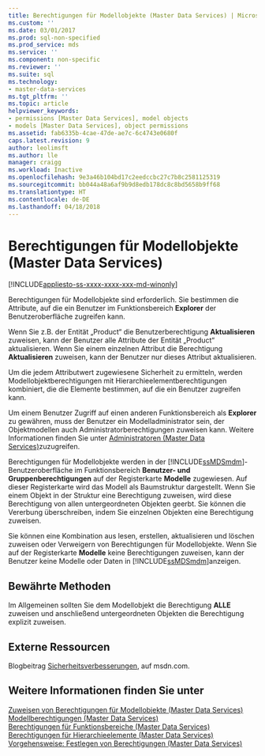 ```yaml
---
title: Berechtigungen für Modellobjekte (Master Data Services) | Microsoft-Dokumentation
ms.custom: ''
ms.date: 03/01/2017
ms.prod: sql-non-specified
ms.prod_service: mds
ms.service: ''
ms.component: non-specific
ms.reviewer: ''
ms.suite: sql
ms.technology:
- master-data-services
ms.tgt_pltfrm: ''
ms.topic: article
helpviewer_keywords:
- permissions [Master Data Services], model objects
- models [Master Data Services], object permissions
ms.assetid: fab6335b-4cae-47de-ae7c-6c4743e0680f
caps.latest.revision: 9
author: leolimsft
ms.author: lle
manager: craigg
ms.workload: Inactive
ms.openlocfilehash: 9e3a46b104bd17c2eedccbc27c7b8c2581125319
ms.sourcegitcommit: bb044a48a6af9b9d8edb178dc8c8bd5658b9ff68
ms.translationtype: HT
ms.contentlocale: de-DE
ms.lasthandoff: 04/18/2018
---
```

# <a name="model-object-permissions-master-data-services"></a>Berechtigungen für Modellobjekte (Master Data Services)

[!INCLUDE[appliesto-ss-xxxx-xxxx-xxx-md-winonly](../includes/appliesto-ss-xxxx-xxxx-xxx-md-winonly.md)]

  Berechtigungen für Modellobjekte sind erforderlich. Sie bestimmen die Attribute, auf die ein Benutzer im Funktionsbereich **Explorer** der Benutzeroberfläche zugreifen kann.  
  
 Wenn Sie z.B. der Entität „Product“ die Benutzerberechtigung **Aktualisieren** zuweisen, kann der Benutzer alle Attribute der Entität „Product“ aktualisieren. Wenn Sie einem einzelnen Attribut die Berechtigung **Aktualisieren** zuweisen, kann der Benutzer nur dieses Attribut aktualisieren.  
  
 Um die jedem Attributwert zugewiesene Sicherheit zu ermitteln, werden Modellobjektberechtigungen mit Hierarchieelementberechtigungen kombiniert, die die Elemente bestimmen, auf die ein Benutzer zugreifen kann.  
  
 Um einem Benutzer Zugriff auf einen anderen Funktionsbereich als **Explorer** zu gewähren, muss der Benutzer ein Modelladministrator sein, der Objektmodellen auch Administratorberechtigungen zuweisen kann. Weitere Informationen finden Sie unter [Administratoren &#40;Master Data Services&#41;](../master-data-services/administrators-master-data-services.md)zuzugreifen.  
  
 Berechtigungen für Modellobjekte werden in der [!INCLUDE[ssMDSmdm](../includes/ssmdsmdm-md.md)]-Benutzeroberfläche im Funktionsbereich **Benutzer- und Gruppenberechtigungen** auf der Registerkarte **Modelle** zugewiesen. Auf dieser Registerkarte wird das Modell als Baumstruktur dargestellt. Wenn Sie einem Objekt in der Struktur eine Berechtigung zuweisen, wird diese Berechtigung von allen untergeordneten Objekten geerbt. Sie können die Vererbung überschreiben, indem Sie einzelnen Objekten eine Berechtigung zuweisen.  
  
 Sie können eine Kombination aus lesen, erstellen, aktualisieren und löschen zuweisen oder Verweigern von Berechtigungen für Modellobjekte. Wenn Sie auf der Registerkarte **Modelle** keine Berechtigungen zuweisen, kann der Benutzer keine Modelle oder Daten in [!INCLUDE[ssMDSmdm](../includes/ssmdsmdm-md.md)]anzeigen.  
  
## <a name="best-practice"></a>Bewährte Methoden  
 Im Allgemeinen sollten Sie dem Modellobjekt die Berechtigung **ALLE** zuweisen und anschließend untergeordneten Objekten die Berechtigung explizit zuweisen.  
  
## <a name="external-resources"></a>Externe Ressourcen  
 Blogbeitrag [Sicherheitsverbesserungen](http://go.microsoft.com/fwlink/p/?LinkId=615376), auf msdn.com.  
  
## <a name="see-also"></a>Weitere Informationen finden Sie unter  
 [Zuweisen von Berechtigungen für Modellobjekte &#40;Master Data Services&#41;](../master-data-services/assign-model-object-permissions-master-data-services.md)   
 [Modellberechtigungen &#40;Master Data Services&#41;](../master-data-services/model-permissions-master-data-services.md)   
 [Berechtigungen für Funktionsbereiche &#40;Master Data Services&#41;](../master-data-services/functional-area-permissions-master-data-services.md)   
 [Berechtigungen für Hierarchieelemente &#40;Master Data Services&#41;](../master-data-services/hierarchy-member-permissions-master-data-services.md)   
 [Vorgehensweise: Festlegen von Berechtigungen &#40;Master Data Services&#41;](../master-data-services/how-permissions-are-determined-master-data-services.md)  
  
  
